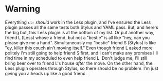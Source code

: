 # Warning

Everything `ctr` _should_ work in the Less plugin, and I've ensured the Less plugin passes all the same tests both Stylus and YAML pass. But, and here's the big but, this Less plugin is at the bottom of my list. Or put another way, friend L (Less) whose a friend, but not a "bestie" is all like "hey, can you please give me a hand". Simultaneously my "bestie" friend S (Stylus) is like "ey, killer this couch ain't moving itself." Even though friend L asked more politely I'm still going to help friend S first, and I can't make any promises I'll find time in my scheduled to even help friend L. Don't judge me, I'll still bring beer over to friend L's house _after_ the move. On the other hand, the Less plugin operates through Stylus, so there should be no problem. I'm just giving you a heads up like a good friend.

<div class="cf"></div>
<div class="end-last"></div>

